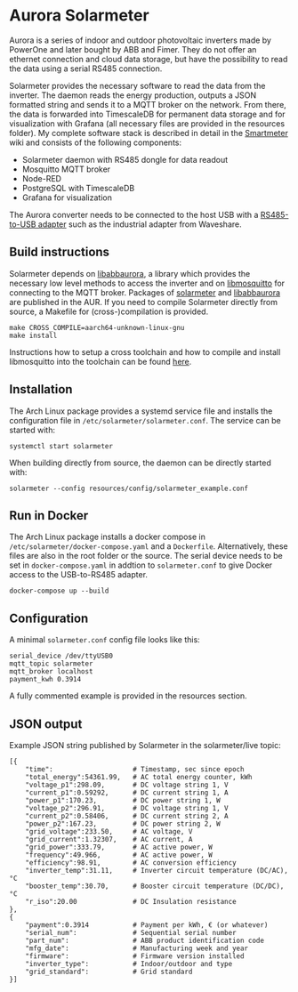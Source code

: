# Aurora Solarmeter

Aurora is a series of indoor and outdoor photovoltaic inverters made by PowerOne and later bought by ABB and Fimer. They do not offer an ethernet connection and cloud data storage, but have the possibility to read the data using a serial RS485 connection.

Solarmeter provides the necessary software to read the data from the inverter. The daemon reads the energy production, outputs a JSON formatted string and sends it to a MQTT broker on the network. From there, the data is forwarded into TimescaleDB for permanent data storage and for visualization with Grafana (all necessary files are provided in the resources folder). My complete software stack is described in detail in the [Smartmeter](https://github.com/ahpohl/smartmeter/wiki) wiki and consists of the following components:

- Solarmeter daemon with RS485 dongle for data readout
- Mosquitto MQTT broker
- Node-RED
- PostgreSQL with TimescaleDB
- Grafana for visualization

The Aurora converter needs to be connected to the host USB with a [RS485-to-USB adapter](https://www.waveshare.com/wiki/USB_TO_RS232/485/TTL) such as the industrial adapter from Waveshare.

## Build instructions

Solarmeter depends on [libabbaurora](https://github.com/ahpohl/libabbaurora), a library which provides the necessary low level methods to access the inverter and on [libmosquitto](https://mosquitto.org/) for connecting to the MQTT broker. Packages of [solarmeter](https://aur.archlinux.org/packages/solarmeter) and [libabbaurora](https://aur.archlinux.org/packages/libabbaurora) are published in the AUR. If you need to compile Solarmeter directly from source, a Makefile for (cross-)compilation is provided.

```
make CROSS_COMPILE=aarch64-unknown-linux-gnu
make install
```

Instructions how to setup a cross toolchain and how to compile and install libmosquitto into the toolchain can be found [here](https://github.com/ahpohl/froniusd/blob/master/resources/mosquitto/README.md). 

## Installation

The Arch Linux package provides a systemd service file and installs the configuration file in `/etc/solarmeter/solarmeter.conf`. The service can be started with:

```
systemctl start solarmeter
```

When building directly from source, the daemon can be directly started with:

```
solarmeter --config resources/config/solarmeter_example.conf

```

## Run in Docker

The Arch Linux package installs a docker compose in `/etc/solarmeter/docker-compose.yaml` and a `Dockerfile`. Alternatively, these files are also in the root folder or the source. The serial device needs to be set in `docker-compose.yaml` in addtion to `solarmeter.conf` to give Docker access to the USB-to-RS485 adapter.

```
docker-compose up --build
```

## Configuration

A minimal `solarmeter.conf` config file looks like this:

```
serial_device /dev/ttyUSB0
mqtt_topic solarmeter
mqtt_broker localhost
payment_kwh 0.3914
```

A fully commented example is provided in the resources section.

## JSON output

Example JSON string published by Solarmeter in the solarmeter/live topic:

```
[{
    "time":                    # Timestamp, sec since epoch
    "total_energy":54361.99,   # AC total energy counter, kWh
    "voltage_p1":298.09,       # DC voltage string 1, V
    "current_p1":0.59292,      # DC current string 1, A
    "power_p1":170.23,         # DC power string 1, W
    "voltage_p2":296.91,       # DC voltage string 1, V
    "current_p2":0.58406,      # DC current string 2, A
    "power_p2":167.23,         # DC power string 2, W
    "grid_voltage":233.50,     # AC voltage, V
    "grid_current":1.32307,    # AC current, A
    "grid_power":333.79,       # AC active power, W
    "frequency":49.966,        # AC active power, W
    "efficiency":98.91,        # AC conversion efficiency
    "inverter_temp":31.11,     # Inverter circuit temperature (DC/AC), °C
    "booster_temp":30.70,      # Booster circuit temperature (DC/DC), °C
    "r_iso":20.00              # DC Insulation resistance
},
{
    "payment":0.3914           # Payment per kWh, € (or whatever)
    "serial_num":              # Sequential serial number
    "part_num":                # ABB product identification code
    "mfg_date":                # Manufacturing week and year
    "firmware":                # Firmware version installed
    "inverter_type":           # Indoor/outdoor and type
    "grid_standard":           # Grid standard
}]
```